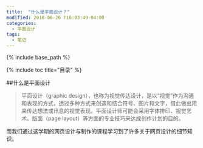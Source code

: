 ```yaml
---
title:  "什么是平面设计？"
modified: 2018-06-26 T16:03:49-04:00
categories: 
  - 平面设计
tags:
  - 笔记
---
```


{% include base_path %}

{% include toc title="目录" %}




##什么是平面设计

>平面设计（graphic design），也称为视觉传达设计，是以“视觉”作为沟通和表现的方式，透过多种方式来创造和结合符号、图片和文字，借此做出用来传达想法或讯息的视觉表现。平面设计师可能会采用字体排印、视觉艺术、版面（page layout）等方面的专业技巧来达成创作计划的目的。

而我们通过这学期的网页设计与制作的课程学习到了许多关于网页设计的细节知识。